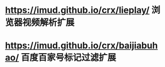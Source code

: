 # https://imud.github.io/crx/lieplay/ 浏览器视频解析扩展
# https://imud.github.io/crx/baijiabuhao/ 百度百家号标记过滤扩展
